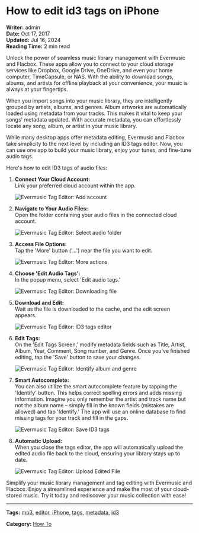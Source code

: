 # How to edit id3 tags on iPhone

**Writer:** admin  
**Date:** Oct 17, 2017  
**Updated:** Jul 16, 2024  
**Reading Time:** 2 min read

Unlock the power of seamless music library management with Evermusic and Flacbox. These apps allow you to connect to your cloud storage services like Dropbox, Google Drive, OneDrive, and even your home computer, TimeCapsule, or NAS. With the ability to download songs, albums, and artists for offline playback at your convenience, your music is always at your fingertips.

When you import songs into your music library, they are intelligently grouped by artists, albums, and genres. Album artworks are automatically loaded using metadata from your tracks. This makes it vital to keep your songs' metadata updated. With accurate metadata, you can effortlessly locate any song, album, or artist in your music library.

While many desktop apps offer metadata editing, Evermusic and Flacbox take simplicity to the next level by including an ID3 tags editor. Now, you can use one app to build your music library, enjoy your tunes, and fine-tune audio tags.

Here's how to edit ID3 tags of audio files:

1. **Connect Your Cloud Account:**  
   Link your preferred cloud account within the app.

   ![Evermusic Tag Editor: Add account](21260c_4b69f498d07e4e06a5d2a5bd0dcdaf10~mv2.png)

2. **Navigate to Your Audio Files:**  
   Open the folder containing your audio files in the connected cloud account.

   ![Evermusic Tag Editor: Select audio folder](21260c_4bda1dec2dc948b49b55bc892675d627~mv2.png)

3. **Access File Options:**  
   Tap the 'More' button ('...') near the file you want to edit.

   ![Evermusic Tag Editor: More actions](21260c_36acfc4f75a640be96b0d185fd20deea~mv2.png)

4. **Choose 'Edit Audio Tags':**  
   In the popup menu, select 'Edit audio tags.'

   ![Evermusic Tag Editor: Downloading file](21260c_7f85f9d85aec476180741d7eeeee909c~mv2.png)

5. **Download and Edit:**  
   Wait as the file is downloaded to the cache, and the edit screen appears.

   ![Evermusic Tag Editor: ID3 tags editor](21260c_35f5d5310c744e38a6c0ad32aa63f181~mv2.png)

6. **Edit Tags:**  
   On the 'Edit Tags Screen,' modify metadata fields such as Title, Artist, Album, Year, Comment, Song number, and Genre. Once you've finished editing, tap the 'Save' button to save your changes.

   ![Evermusic Tag Editor: Identify album and genre](21260c_ae4970505ad944b1afd720c8c5f70cb8~mv2.png)

7. **Smart Autocomplete:**  
   You can also utilize the smart autocomplete feature by tapping the 'Identify' button. This helps correct spelling errors and adds missing information. Imagine you only remember the artist and track name but not the album name – simply fill in the known fields (mistakes are allowed) and tap 'Identify.' The app will use an online database to find missing tags for your track and fill in the gaps.

   ![Evermusic Tag Editor: Save ID3 tags](21260c_ff02c663925c437684e62b44bc8fa80f~mv2.png)

8. **Automatic Upload:**  
   When you close the tags editor, the app will automatically upload the edited audio file back to the cloud, ensuring your library stays up to date.

   ![Evermusic Tag Editor: Upload Edited File](21260c_3182b9b088934f6281d48f64c36343d7~mv2.png)

Simplify your music library management and tag editing with Evermusic and Flacbox. Enjoy a streamlined experience and make the most of your cloud-stored music. Try it today and rediscover your music collection with ease!

---

**Tags:** [mp3](https://www.everappz.com/blog/tags/mp3), [editor](https://www.everappz.com/blog/tags/editor), [iPhone](https://www.everappz.com/blog/tags/iphone), [tags](https://www.everappz.com/blog/tags/tags), [metadata](https://www.everappz.com/blog/tags/metadata), [id3](https://www.everappz.com/blog/tags/id3)

**Category:** [How To](https://www.everappz.com/blog/categories/how-to)